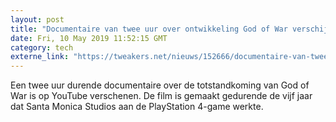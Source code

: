 ```yaml
---
layout: post
title: "Documentaire van twee uur over ontwikkeling God of War verschijnt online"
date: Fri, 10 May 2019 11:52:15 GMT
category: tech
externe_link: "https://tweakers.net/nieuws/152666/documentaire-van-twee-uur-over-ontwikkeling-god-of-war-verschijnt-online.html"
---
```


Een twee uur durende documentaire over de totstandkoming van God of War is op YouTube verschenen. De film is gemaakt gedurende de vijf jaar dat Santa Monica Studios aan de PlayStation 4-game werkte.<img src="http://feeds.feedburner.com/~r/tweakers/mixed/~4/v3Mo7UuQtSc" height="1" width="1" alt=""/>
